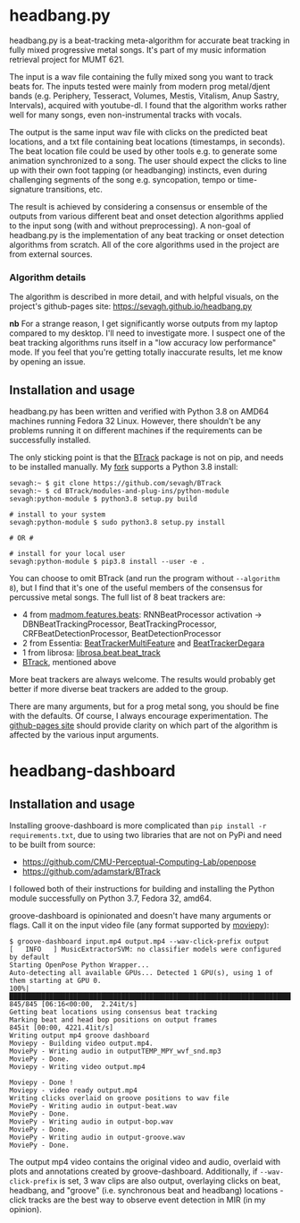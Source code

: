 # headbang.py

headbang.py is a beat-tracking meta-algorithm for accurate beat tracking in fully mixed progressive metal songs. It's part of my music information retrieval project for MUMT 621.

The input is a wav file containing the fully mixed song you want to track beats for. The inputs tested were mainly from modern prog metal/djent bands (e.g. Periphery, Tesseract, Volumes, Mestis, Vitalism, Anup Sastry, Intervals), acquired with youtube-dl. I found that the algorithm works rather well for many songs, even non-instrumental tracks with vocals.

The output is the same input wav file with clicks on the predicted beat locations, and a txt file containing beat locations (timestamps, in seconds). The beat location file could be used by other tools e.g. to generate some animation synchronized to a song. The user should expect the clicks to line up with their own foot tapping (or headbanging) instincts, even during challenging segments of the song e.g. syncopation, tempo or time-signature transitions, etc.

The result is achieved by considering a consensus or ensemble of the outputs from various different beat and onset detection algorithms applied to the input song (with and without preprocessing). A non-goal of headbang.py is the implementation of any beat tracking or onset detection algorithms from scratch. All of the core algorithms used in the project are from external sources.

### Algorithm details

The algorithm is described in more detail, and with helpful visuals, on the project's github-pages site: https://sevagh.github.io/headbang.py

**nb** For a strange reason, I get significantly worse outputs from my laptop compared to my desktop. I'll need to investigate more. I suspect one of the beat tracking algorithms runs itself in a "low accuracy low performance" mode. If you feel that you're getting totally inaccurate results, let me know by opening an issue.

## Installation and usage

headbang.py has been written and verified with Python 3.8 on AMD64 machines running Fedora 32 Linux. However, there shouldn't be any problems running it on different machines if the requirements can be successfully installed.

The only sticking point is that the [BTrack](https://github.com/adamstark/BTrack) package is not on pip, and needs to be installed manually. My [fork](https://github.com/sevagh/BTrack) supports a Python 3.8 install:

```
sevagh:~ $ git clone https://github.com/sevagh/BTrack
sevagh:~ $ cd BTrack/modules-and-plug-ins/python-module
sevagh:python-module $ python3.8 setup.py build

# install to your system
sevagh:python-module $ sudo python3.8 setup.py install

# OR #

# install for your local user
sevagh:python-module $ pip3.8 install --user -e .
```

You can choose to omit BTrack (and run the program without `--algorithm 8`), but I find that it's one of the useful members of the consensus for percussive metal songs. The full list of 8 beat trackers are:
* 4 from [madmom.features.beats](https://madmom.readthedocs.io/en/latest/modules/features/beats.html): RNNBeatProcessor activation -> DBNBeatTrackingProcessor, BeatTrackingProcessor, CRFBeatDetectionProcessor, BeatDetectionProcessor
* 2 from Essentia: [BeatTrackerMultiFeature](https://essentia.upf.edu/reference/std_BeatTrackerMultiFeature.html) and [BeatTrackerDegara](https://essentia.upf.edu/reference/std_BeatTrackerDegara.html)
* 1 from librosa: [librosa.beat.beat_track](https://librosa.org/doc/latest/generated/librosa.beat.beat_track.html)
* [BTrack](https://github.com/adamstark/BTrack), mentioned above

More beat trackers are always welcome. The results would probably get better if more diverse beat trackers are added to the group.

There are many arguments, but for a prog metal song, you should be fine with the defaults. Of course, I always encourage experimentation. The [github-pages site](https://sevagh.github.io/headbang.py) should provide clarity on which part of the algorithm is affected by the various input arguments.

# headbang-dashboard

## Installation and usage

Installing groove-dashboard is more complicated than `pip install -r requirements.txt`, due to using two libraries that are not on PyPi and need to be built from source:
* https://github.com/CMU-Perceptual-Computing-Lab/openpose
* https://github.com/adamstark/BTrack

I followed both of their instructions for building and installing the Python module successfully on Python 3.7, Fedora 32, amd64.

groove-dashboard is opinionated and doesn't have many arguments or flags. Call it on the input video file (any format supported by [moviepy](https://github.com/Zulko/moviepy)):
```
$ groove-dashboard input.mp4 output.mp4 --wav-click-prefix output
[   INFO   ] MusicExtractorSVM: no classifier models were configured by default
Starting OpenPose Python Wrapper...
Auto-detecting all available GPUs... Detected 1 GPU(s), using 1 of them starting at GPU 0.
100%|████████████████████████████████████████████████████████████████████████████████████████| 845/845 [06:16<00:00,  2.24it/s]
Getting beat locations using consensus beat tracking
Marking beat and head bop positions on output frames
845it [00:00, 4221.41it/s]
Writing output mp4 groove dashboard
Moviepy - Building video output.mp4.
MoviePy - Writing audio in outputTEMP_MPY_wvf_snd.mp3
MoviePy - Done.
Moviepy - Writing video output.mp4

Moviepy - Done !
Moviepy - video ready output.mp4
Writing clicks overlaid on groove positions to wav file
MoviePy - Writing audio in output-beat.wav
MoviePy - Done.
MoviePy - Writing audio in output-bop.wav
MoviePy - Done.
MoviePy - Writing audio in output-groove.wav
MoviePy - Done.
```
The output mp4 video contains the original video and audio, overlaid with plots and annotations created by groove-dashboard. Additionally, if `--wav-click-prefix` is set, 3 wav clips are also output, overlaying clicks on beat, headbang, and "groove" (i.e. synchronous beat and headbang) locations - click tracks are the best way to observe event detection in MIR (in my opinion).


